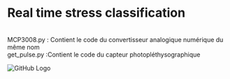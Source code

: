 # Real time stress classification
<br/>
MCP3008.py : Contient le code du convertisseur analogique numérique du même nom 
<br/>
get_pulse.py :Contient le code du capteur photopléthysographique
<br/>

![GitHub Logo](/images/schéma_final.png)
